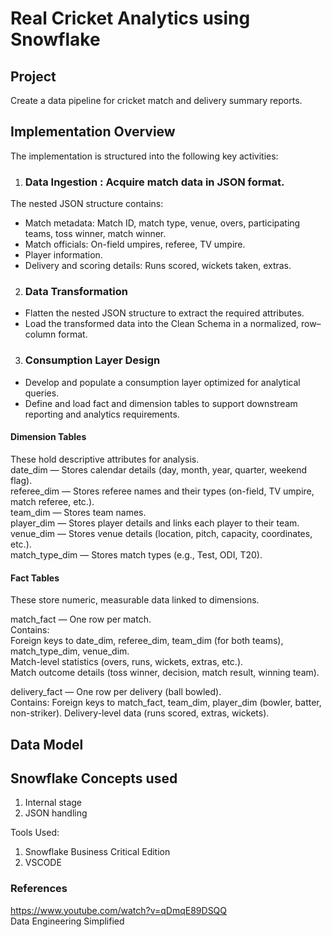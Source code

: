 # Real Cricket Analytics using Snowflake

## Project 
Create a data pipeline for cricket match and delivery summary reports.

## Implementation Overview
The implementation is structured into the following key activities:

1. ### Data Ingestion : Acquire match data in JSON format.
  The nested JSON structure contains:
- Match metadata: Match ID, match type, venue, overs, participating teams, toss winner, match winner.
- Match officials: On-field umpires, referee, TV umpire.
- Player information.
- Delivery and scoring details: Runs scored, wickets taken, extras.

2. ### Data Transformation
- Flatten the nested JSON structure to extract the required attributes.
- Load the transformed data into the Clean Schema in a normalized, row–column format.

3. ### Consumption Layer Design
- Develop and populate a consumption layer optimized for analytical queries.
- Define and load fact and dimension tables to support downstream reporting and analytics requirements.

#### Dimension Tables  
These hold descriptive attributes for analysis.  
date_dim — Stores calendar details (day, month, year, quarter, weekend flag).  
referee_dim — Stores referee names and their types (on-field, TV umpire, match referee, etc.).  
team_dim — Stores team names.  
player_dim — Stores player details and links each player to their team.  
venue_dim — Stores venue details (location, pitch, capacity, coordinates, etc.).  
match_type_dim — Stores match types (e.g., Test, ODI, T20).

#### Fact Tables  
These store numeric, measurable data linked to dimensions.  

match_fact — One row per match.  
Contains:  
Foreign keys to date_dim, referee_dim, team_dim (for both teams), match_type_dim, venue_dim.  
Match-level statistics (overs, runs, wickets, extras, etc.).  
Match outcome details (toss winner, decision, match result, winning team).

delivery_fact — One row per delivery (ball bowled).  
Contains:
Foreign keys to match_fact, team_dim, player_dim (bowler, batter, non-striker).
Delivery-level data (runs scored, extras, wickets).


## Data Model



## Snowflake Concepts used

1. Internal stage
2. JSON handling

Tools Used: 
1. Snowflake Business Critical Edition
2. VSCODE

### References 
https://www.youtube.com/watch?v=qDmqE89DSQQ  
Data Engineering Simplified